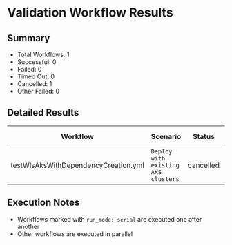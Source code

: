 # Validation Workflow Results

## Summary
- Total Workflows: 1
- Successful: 0
- Failed: 0
- Timed Out: 0
- Cancelled: 1
- Other Failed: 0

## Detailed Results

| Workflow | Scenario | Status | Duration | Run URL |
|----------|----------|---------|-----------|----------|
| testWlsAksWithDependencyCreation.yml | `Deploy with existing AKS clusters` | cancelled | 1h:10m:23s | [View Run](https://github.com/azure-javaee/weblogic-azure/actions/runs/16615153895) |


## Execution Notes
- Workflows marked with `run_mode: serial` are executed one after another
- Other workflows are executed in parallel
